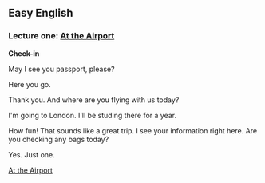 ## Easy English

### Lecture one: [At the Airport](https://www.bilibili.com/video/BV1X54y1p7Dd/?spm_id_from=333.337.search-card.all.click&vd_source=ee2b56875993115cf0f9e989aed69f19)

**Check-in**

May I see you passport, please?

Here you go.

Thank you. And where are you flying with us today?

I'm going to London. I'll be studing there for a year.

How fun! That sounds like a great trip. I see your information right here. Are you checking any bags today?

Yes. Just one.





[At the Airport](https://www.bilibili.com/video/BV1X54y1p7Dd/?spm_id_from=333.337.search-card.all.click&vd_source=ee2b56875993115cf0f9e989aed69f19)
